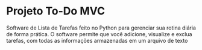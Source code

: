 # Projeto To-Do MVC

Software de Lista de Tarefas feito no Python para gerenciar sua rotina diária de forma prática. O software permite que você adicione, visualize e exclua tarefas, com todas as informações armazenadas em um arquivo de texto
